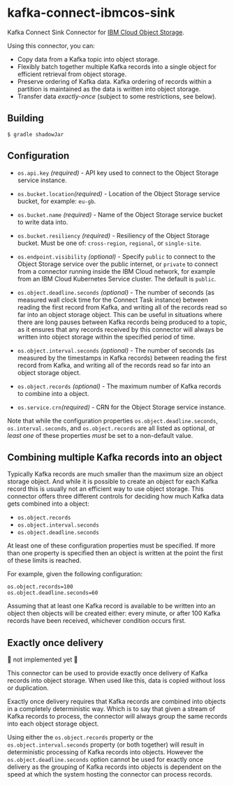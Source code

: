 # kafka-connect-ibmcos-sink

Kafka Connect Sink Connector for [IBM Cloud Object
Storage](https://console.bluemix.net/catalog/services/cloud-object-storage).

Using this connector, you can:
  - Copy data from a Kafka topic into object storage.
  - Flexibly batch together multiple Kafka records into a single object for
    efficient retrieval from object storage.
  - Preserve ordering of Kafka data. Kafka ordering of records within a
    partition is maintained as the data is written into object storage.
  - Transfer data _exactly-once_ (subject to some restrictions, see below).


## Building

```shell
$ gradle shadowJar
```


## Configuration

- `os.api.key` _(required)_ - API key used to connect to the Object Storage
          service instance.

- `os.bucket.location`_(required)_ - Location of the Object Storage service
          bucket, for example: `eu-gb`.

- `os.bucket.name` _(required)_ - Name of the Object Storage service bucket to
          write data into.

- `os.bucket.resiliency` _(required)_ - Resiliency of the Object Storage bucket.
          Must be one of: `cross-region`, `regional`, or `single-site`.

- `os.endpoint.visibility` _(optional)_ - Specify `public` to connect to the
          Object Storage service over the public internet, or `private` to
          connect from a connector running inside the IBM Cloud network, for
          example from an IBM Cloud Kubernetes Service cluster. The default is
          `public`.

- `os.object.deadline.seconds` _(optional)_ - The number of seconds (as measured
          wall clock time for the Connect Task instance) between reading the
          first record from Kafka, and writing all of the records read so far
          into an object storage object. This can be useful in situations where
          there are long pauses between Kafka records being produced to a topic,
          as it ensures that any records received by this connector will always
          be written into object storage within the specified period of time.

- `os.object.interval.seconds` _(optional)_ - The number of seconds (as measured
          by the timestamps in Kafka records) between reading the first record
          from Kafka, and writing all of the records read so far into an object
          storage object.

- `os.object.records` _(optional)_ - The maximum number of Kafka records to
          combine into a object.

- `os.service.crn`_(required)_ - CRN for the Object Storage service instance.

Note that while the configuration properties `os.object.deadline.seconds`,
`os.interval.seconds`, and `os.object.records` are all listed as optional,
*at least one* of these properties *must* be set to a non-default value.


## Combining multiple Kafka records into an object

Typically Kafka records are much smaller than the maximum size an object storage
object. And while it is possible to create an object for each Kafka record this
is usually not an efficient way to use object storage. This connector offers
three different controls for deciding how much Kafka data gets combined into a
object:

- `os.object.records`
- `os.object.interval.seconds`
- `os.object.deadline.seconds`

At least one of these configuration properties must be specified. If more than
one property is specified then an object is written at the point the first of
these limits is reached.

For example, given the following configuration:
```
os.object.records=100
os.object.deadline.seconds=60
```
Assuming that at least one Kafka record is available to be written into an
object then objects will be created either: every minute, or after 100 Kafka
records have been received, whichever condition occurs first.

## Exactly once delivery

:construction: not implemented yet :construction:

This connector can be used to provide exactly once delivery of Kafka records
into object storage. When used like this, data is copied without loss or
duplication.

Exactly once delivery requires that Kafka records are combined into objects in a
completely deterministic way. Which is to say that given a stream of Kafka
records to process, the connector will always group the same records into each
object storage object.

Using either the `os.object.records` property or the
`os.object.interval.seconds` property (or both together) will result in
deterministic processing of Kafka records into objects. However the
`os.object.deadline.seconds` option cannot be used for exactly once delivery as
the grouping of Kafka records into objects is dependent on the speed at which
the system hosting the connector can process records.




